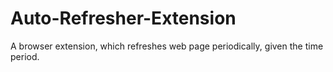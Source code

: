 # Auto-Refresher-Extension
A browser extension, which refreshes web page periodically, given the time period.
